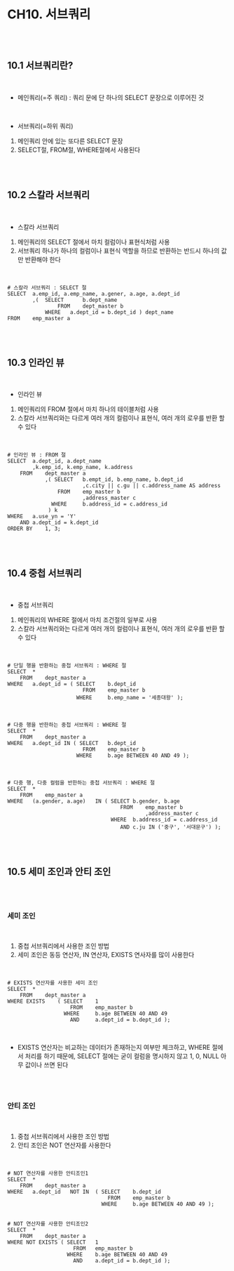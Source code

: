 # CH10. 서브쿼리

<br>

<br>

## 10.1 서브쿼리란?

<br>

- 메인쿼리(=주 쿼리) : 쿼리 문에 단 하나의 SELECT 문장으로 이루어진 것

<br>

- 서브쿼리(=하위 쿼리)

1. 메인쿼리 안에 있는 또다른 SELECT 문장
2. SELECT절, FROM절, WHERE절에서 사용된다

<br>

<br>

## 10.2 스칼라 서브쿼리

<br>

- 스칼라 서브쿼리

1. 메인쿼리의 SELECT 절에서 마치 컬럼이나 표현식처럼 사용
2. 서브쿼리 하나가 하나의 컬럼이나 표현식 역할을 하므로 반환하는 반드시 하나의 값만 반환해야 한다

<br>

``` MYSQL
# 스칼라 서브쿼리 : SELECT 절
SELECT 	a.emp_id, a.emp_name, a.gener, a.age, a.dept_id
		,(	SELECT		b.dept_name
         		FROM	dept_master b
         	WHERE 	a.dept_id = b.dept_id ) dept_name
FROM 	emp_master a
```

<br>

<br>

## 10.3 인라인 뷰

<br>

- 인라인 뷰

1. 메인쿼리의 FROM 절에서 마치 하나의 테이블처럼 사용
2. 스칼라 서브쿼리와는 다르게 여러 개의 컬럼이나 표현식, 여러 개의 로우를 반환 할 수 있다

<br>

``` MYSQL
# 인라인 뷰 : FROM 절
SELECT	a.dept_id, a.dept_name
		,k.emp_id, k.emp_name, k.address
	FROM	dept_master a
			,( SELECT	b.empt_id, b.emp_name, b.dept_id
             			,c.city || c.gu || c.address_name AS address
             	FROM	emp_master b
              			,address_master c
              WHERE		b.address_id = c.address_id
             ) k
WHERE 	a.use_yn = 'Y'
	AND	a.dept_id = k.dept_id
ORDER BY	1, 3;
```

<br>

<br>

## 10.4 중첩 서브쿼리

<br>

- 중첩 서브쿼리

1. 메인쿼리의 WHERE 절에서 마치 조건절의 일부로 사용
2. 스칼라 서브쿼리와는 다르게 여러 개의 컬럼이나 표현식, 여러 개의 로우를 반환 할 수 있다

<br>

``` mysql
# 단일 행을 반환하는 중첩 서브쿼리 : WHERE 절
SELECT	*
	FROM	dept_master a
WHERE 	a.dept_id = ( SELECT	b.dept_id
                    	FROM	emp_master b
                      WHERE		b.emp_name = '세종대왕' );
```

<br>

``` mysql
# 다중 행을 반한하는 중첩 서브쿼리 : WHERE 절
SELECT	*
	FROM	dept_master a
WHERE 	a.dept_id IN ( SELECT	b.dept_id
                    	FROM	emp_master b
                      WHERE		b.age BETWEEN 40 AND 49 );
```

<br>

``` mysql
# 다중 행, 다중 컬럼을 반한하는 중첩 서브쿼리 : WHERE 절
SELECT	*
	FROM	emp_master a
WHERE 	(a.gender, a.age)	IN ( SELECT	b.gender, b.age
			                    	FROM	emp_master b
                                			,address_master c
                                 WHERE 	b.address_id = c.address_id
                                	AND	c.ju IN ('중구', '서대문구') );
```

<br>

<br>

## 10.5 세미 조인과 안티 조인

<br>

<br>

### 세미 조인

<br>

1. 중첩 서브쿼리에서 사용한 조인 방법
2. 세미 조인은 동등 연산자, IN 연산자, EXISTS 연사자를 많이 사용한다

<br>

``` MYSQL
# EXISTS 연산자를 사용한 세미 조인
SELECT	*
	FROM	dept_master a
WHERE EXISTS	( SELECT	1
                	FROM	emp_master b
                  WHERE		b.age BETWEEN 40 AND 49
                	AND		a.dept_id = b.dept_id );
```

<br>

- EXISTS 연산자는 비교하는 데이터가 존재하는지 여부만 체크하고, WHERE 절에서 처리를 하기 때문에, SELECT 절에는 굳이 컬럼을 명시하지 않고 1, 0, NULL 아무 값이나 쓰면 된다

<br>

<br>

### 안티 조인

<br>

1. 중첩 서브쿼리에서 사용한 조인 방법
2. 안티 조인은 NOT 연산자를 사용한다

<br>

```MYSQL
# NOT 연산자를 사용한 안티조인1
SELECT 	*
	FROM	dept_master a
WHERE	a.dept_id	NOT IN	( SELECT	b.dept_id
                            	FROM	emp_master b
                              WHERE		b.age BETWEEN 40 AND 49 );


# NOT 연산자를 사용한 안티조인2
SELECT	*
	FROM	dept_master a
WHERE NOT EXISTS ( SELECT	1
                	 FROM	emp_master b
                   WHERE	b.age BETWEEN 40 AND 49
                	 AND	a.dept_id = b.dept_id );
```

<br>